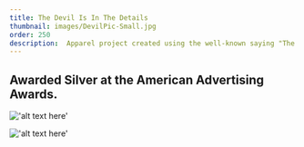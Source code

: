 ```yaml
---
title: The Devil Is In The Details 
thumbnail: images/DevilPic-Small.jpg
order: 250
description:  Apparel project created using the well-known saying "The Devil is in the Details." Given as a gift to employees of an agency. Created by mixing hand-drawn and digital artwork.
---
```


## Awarded Silver at the American Advertising Awards.

!['alt text here'](images/DevilPic-Small.jpg)

!['alt text here'](images/Devil-TShirt-Small.jpg)